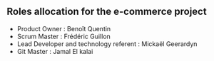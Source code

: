## Roles allocation for the e-commerce project

- Product Owner : Benoît Quentin
- Scrum Master : Frédéric Guillon
- Lead Developer and technology referent : Mickaël Geerardyn
- Git Master : Jamal El kalai 